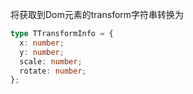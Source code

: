 将获取到Dom元素的transform字符串转换为

```typescript
type TTransformInfo = {
  x: number;
  y: number;
  scale: number;
  rotate: number;
};
```
